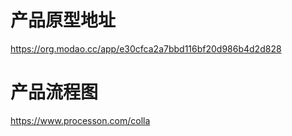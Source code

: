 # 产品原型地址
https://org.modao.cc/app/e30cfca2a7bbd116bf20d986b4d2d828
# 产品流程图
https://www.processon.com/colla
